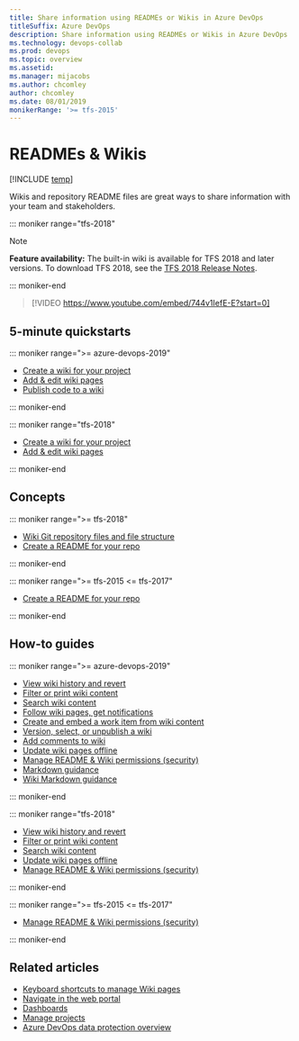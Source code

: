 ```yaml
---
title: Share information using READMEs or Wikis in Azure DevOps
titleSuffix: Azure DevOps
description: Share information using READMEs or Wikis in Azure DevOps  
ms.technology: devops-collab
ms.prod: devops
ms.topic: overview
ms.assetid:  
ms.manager: mijacobs
ms.author: chcomley
author: chcomley
ms.date: 08/01/2019
monikerRange: '>= tfs-2015'
---
```


# READMEs & Wikis  

[!INCLUDE [temp](../../includes/version-ts-tfs-2015-2016.md)]  

Wikis and repository README files are great ways to share information with your team and stakeholders.

::: moniker range="tfs-2018"

> [!NOTE]  
> **Feature availability:** The built-in wiki is available for TFS 2018 and later versions. To download TFS 2018, see the [TFS 2018 Release Notes](/visualstudio/releasenotes/tfs2018-relnotes).

::: moniker-end

> [!VIDEO https://www.youtube.com/embed/744v1IefE-E?start=0]

## 5-minute quickstarts  

::: moniker range=">= azure-devops-2019"

- [Create a wiki for your project](wiki-create-repo.md)  
- [Add & edit wiki pages](add-edit-wiki.md)  
- [Publish code to a wiki](publish-repo-to-wiki.md)  

::: moniker-end

::: moniker range="tfs-2018"

- [Create a wiki for your project](wiki-create-repo.md)  
- [Add & edit wiki pages](add-edit-wiki.md)  


::: moniker-end

## Concepts

::: moniker range=">= tfs-2018"

- [Wiki Git repository files and file structure](wiki-file-structure.md)  
- [Create a README for your repo](../../repos/git/create-a-readme.md?toc=/azure/devops/project/wiki/toc.json&bc=/azure/devops/project/wiki/breadcrumb/toc.json )

::: moniker-end

::: moniker range=">= tfs-2015 <= tfs-2017"

- [Create a README for your repo](../../repos/git/create-a-readme.md?toc=/azure/devops/project/wiki/toc.json&bc=/azure/devops/project/wiki/breadcrumb/toc.json )

::: moniker-end

## How-to guides

::: moniker range=">= azure-devops-2019"

- [View wiki history and revert](wiki-view-history.md)
- [Filter or print wiki content](filter-print-wiki.md)  
- [Search wiki content](search-wiki.md)
- [Follow wiki pages, get notifications](follow-notifications-wiki-pages.md)
- [Create and embed a work item from wiki content](create-embed-wit-from-wiki.md)
- [Version, select, or unpublish a wiki](wiki-select-unpublish-versions.md)
- [Add comments to wiki](add-comments-wiki.md)  
- [Update wiki pages offline](wiki-update-offline.md)  
- [Manage README & Wiki permissions (security)](manage-readme-wiki-permissions.md)
- [Markdown guidance](markdown-guidance.md)
- [Wiki Markdown guidance](wiki-markdown-guidance.md)

::: moniker-end

::: moniker range="tfs-2018"

- [View wiki history and revert](wiki-view-history.md)
- [Filter or print wiki content](filter-print-wiki.md)  
- [Search wiki content](search-wiki.md)
- [Update wiki pages offline](wiki-update-offline.md)  
- [Manage README & Wiki permissions (security)](manage-readme-wiki-permissions.md)

::: moniker-end

::: moniker range=">= tfs-2015 <= tfs-2017"

- [Manage README & Wiki permissions (security)](manage-readme-wiki-permissions.md)

::: moniker-end

## Related articles

- [Keyboard shortcuts to manage Wiki pages](markdown-guidance.md)
- [Navigate in the web portal](..//navigation/index.md?toc=/azure/devops/project/wiki/toc.json&bc=/azure/devops/project/wiki/breadcrumb/toc.json)
- [Dashboards](../../report/dashboards/index.md)
- [Manage projects](../../organizations/projects/index.md)
- [Azure DevOps data protection overview](../../organizations/security/data-protection.md?toc=/azure/devops/project/wiki/toc.json&bc=/azure/devops/project/wiki/breadcrumb/toc.json)
